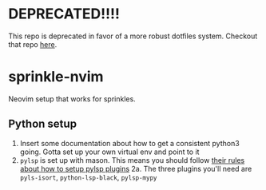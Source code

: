 # DEPRECATED!!!!
This repo is deprecated in favor of a more robust dotfiles system. Checkout that repo [here](https://github.com/jdsprink91/dotfiles).

# sprinkle-nvim
Neovim setup that works for sprinkles.

## Python setup

1. Insert some documentation about how to get a consistent python3 going. Gotta set up your own virtual env and point to it
2. `pylsp` is set up with mason. This means you should follow [their rules about how to setup pylsp plugins](https://github.com/williamboman/mason-lspconfig.nvim/blob/main/lua/mason-lspconfig/server_configurations/pylsp/README.md)
2a. The three plugins you'll need are `pyls-isort`, `python-lsp-black`, `pylsp-mypy`
